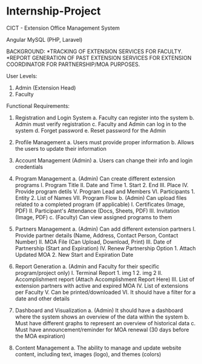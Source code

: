 # Internship-Project
CICT - Extension Office Management System

Angular
MySQL (PHP, Laravel)

BACKGROUND:
*TRACKING OF EXTENSION SERVICES FOR FACULTY.
*REPORT GENERATION OF PAST EXTENSION SERVICES FOR EXTENSION COORDINATOR FOR PARTNERSHIP/MOA PURPOSES.

User Levels:
1. Admin (Extension Head)
2. Faculty

Functional Requirements:
1. Registration and Login System
	a. Faculty can register into the system
	b. Admin must verify registration
	c. Faculty and Admin can log in to the system
	d. Forget password
	e. Reset password for the Admin

2. Profile Management
	a. Users must provide proper information
	b. Allows the users to update their information

3. Account Management (Admin)
	a. Users can change their info and login credentials

4. Program Management
	a. (Admin) Can create different extension programs
		I. Program Title
		II. Date and Time
			1. Start
			2. End
		III. Place
		IV. Provide program detils
		V. Program Lead and Members
		VI. Participants
			1. Entity
			2. List of Names
		VII. Program Flow
	b. (Admin) Can upload files related to a completed program (if applicable)
		I. Certificates (Image, PDF)
		II. Participant's Attendance (Docs, Sheets, PDF)
		III. Invitation (Image, PDF)
	c. (Faculty) Can view assigned programs to them

5. Partners Management
	a. (Admin) Can add different extension partners
		I. Provide partner details (Name, Address, Contact Person, Contact Number)
		II. MOA File (Can Upload, Download, Print)
		III. Date of Partnership (Start and Expiration)
		IV. Renew Partnership Option
			1. Attach Updated MOA
			2. New Start and Expiration Date

6. Report Generation
	a. (Admin and Faculty for their specific program/project only)
		I. Terminal Report 
			1. img 1
			2. img 2
		II. Accomplishment report (Attach Accomplishment Report Here)
		III. List of extension partners with active and expired MOA
		IV. List of extensions per Faculty
		V. Can be printed/downloaded
		VI. It should have a filter for a date and other details

7. Dashboard and Visualization
	a. (Admin) It should have a dashboard where the system shows an overview of the data within the system
	b. Must have different graphs to represent an overview of historical data
	c. Must have announcement/reminder for MOA renewal (30 days before the MOA expiration)

8. Content Management
	a. The ability to manage and update website content, including text, images (logo), and themes (colors)
